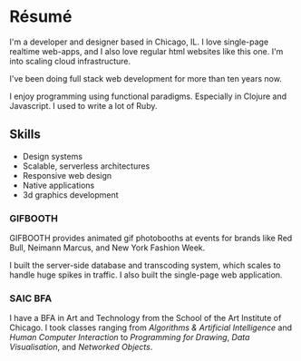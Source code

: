 <h1 class="pv2 f6 ttu tracked db lh-solid">Résumé</h1>

I'm a developer and designer based in Chicago, IL. I love single-page realtime web-apps, and I also love regular html websites like this one. I'm into scaling cloud infrastructure.

I've been doing full stack web development for more than ten years now.

I enjoy programming using functional paradigms. Especially in Clojure and Javascript. I used to write a lot of Ruby.

## Skills

- Design systems
- Scalable, serverless architectures
- Responsive web design
- Native applications
- 3d graphics development

### GIFBOOTH

GIFBOOTH provides animated gif photobooths at events for brands like Red Bull, Neimann Marcus, and New York Fashion Week.

I built the server-side database and transcoding system, which scales to handle huge spikes in traffic. I also built the single-page web application.

### SAIC BFA

I have a BFA in Art and Technology from the School of the Art Institute of Chicago. I took classes ranging from *Algorithms & Artificial Intelligence* and *Human Computer Interaction* to *Programming for Drawing*, *Data Visualisation*, and *Networked Objects*.

